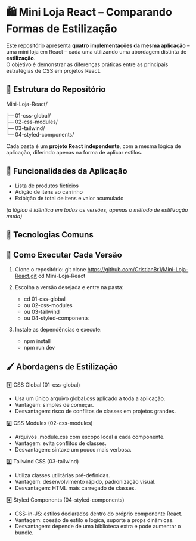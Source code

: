 # 🛍️ Mini Loja React – Comparando Formas de Estilização

Este repositório apresenta **quatro implementações da mesma aplicação** – uma mini loja em React – cada uma utilizando uma abordagem distinta de **estilização**.  
O objetivo é demonstrar as diferenças práticas entre as principais estratégias de CSS em projetos React.

## 📂 Estrutura do Repositório
Mini-Loja-React/

├─ 01-css-global/        
├─ 02-css-modules/      
├─ 03-tailwind/          
└─ 04-styled-components/

Cada pasta é um **projeto React independente**, com a mesma lógica de aplicação, diferindo apenas na forma de aplicar estilos.

## 🧩 Funcionalidades da Aplicação
- Lista de produtos fictícios
- Adição de itens ao carrinho
- Exibição de total de itens e valor acumulado

*(a lógica é idêntica em todas as versões, apenas o método de estilização muda)*

## 🚀 Tecnologias Comuns

## 🏁 Como Executar Cada Versão
1. Clone o repositório:
   git clone https://github.com/CristianBr1/Mini-Loja-React.git
   cd Mini-Loja-React

2. Escolha a versão desejada e entre na pasta:
   
    - cd 01-css-global
    - ou 02-css-modules
    - ou 03-tailwind
    - ou 04-styled-components

4. Instale as dependências e execute:
   - npm install
   - npm run dev


## 🖌️ Abordagens de Estilização
1️⃣ CSS Global (01-css-global)
- Usa um único arquivo global.css aplicado a toda a aplicação.
- Vantagem: simples de começar.
- Desvantagem: risco de conflitos de classes em projetos grandes.

2️⃣ CSS Modules (02-css-modules)
- Arquivos .module.css com escopo local a cada componente.
- Vantagem: evita conflitos de classes.
- Desvantagem: sintaxe um pouco mais verbosa.

3️⃣ Tailwind CSS (03-tailwind)
- Utiliza classes utilitárias pré-definidas.
- Vantagem: desenvolvimento rápido, padronização visual.
- Desvantagem: HTML mais carregado de classes.

4️⃣ Styled Components (04-styled-components)
- CSS-in-JS: estilos declarados dentro do próprio componente React.
- Vantagem: coesão de estilo e lógica, suporte a props dinâmicas.
- Desvantagem: depende de uma biblioteca extra e pode aumentar o bundle.

